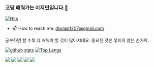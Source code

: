 ### 코딩 배워가는 이지민입니다.👋
[![Hits](https://hits.seeyoufarm.com/api/count/incr/badge.svg?url=https%3A%2F%2Fgithub.com%2FEasymean1207)](https://hits.seeyoufarm.com)

<!-- - 🔭 I’m currently working on 
- 🌱 I’m currently learning ... 
- 👯 I’m looking to collaborate on ...
- 🤔 I’m looking for help with ...
- 💬 Ask me about ... -->
- 📫 How to reach me: dlwlasl1207@gmail.com
<!-- - 😄 Pronouns: ...
- ⚡ Fun fact: ... -->
  
공부하면 할 수록 더 배워야 할 것이 많아지네요. 중요한 것은 꺾이지 않는 손가락.

[![github stats](https://github-readme-stats.vercel.app/api?username=Easymean1207&show_icons=true&hide_border=true)](https://github.com/Easymean1207)
[![Top Langs](https://github-readme-stats.vercel.app/api/top-langs/?username=Easymean1207&layout=compact)](https://github.com/Easymean1207)

<a href="" target="_blank"><img src="https://img.shields.io/badge/Android-3DDC84?style=flat-square&logo=Android&logoColor=white"/></a>
<a href="" target="_blank"><img src="https://img.shields.io/badge/JAVA-007396?style=flat-square&logo=Java&logoColor=white"/></a>
<a href="" target="_blank"><img src="https://img.shields.io/badge/Kotlin-0095D5?style=flat-square&logo=Kotlin&logoColor=white"/></a>
<a href="" target="_blank"><img src="https://img.shields.io/badge/Python-3776AB?style=flat-square&logo=Python&logoColor=white"/></a>
<a href="" target="_blank"><img src="https://img.shields.io/badge/Python-3776AB?style=flat-square&logo=JavaScript&logoColor=white"/></a>
